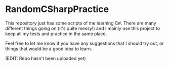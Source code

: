 # RandomCSharpPractice
This repository just has some scripts of me learning C#. There are many different things going on (it's quite messy!) and I mainly use this project to keep all my tests and practice in the same place.

Feel free to let me know if you have any suggestions that I should try out, or things that would be a good idea to learn.

(EDIT: Repo hasn't been uploaded yet)
